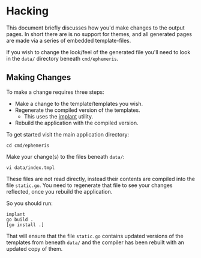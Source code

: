 # Hacking

This document briefly discusses how you'd make changes to the output pages.  In short there are is no support for themes, and all generated pages are made via a series of embedded template-files.

If you wish to change the look/feel of the generated file you'll need to look in the `data/` directory beneath `cmd/ephemeris`.


## Making Changes

To make a change requires three steps:

* Make a change to the template/templates you wish.
* Regenerate the compiled version of the templates.
  * This uses the [implant](https://github.com/skx/implant) utility.
* Rebuild the application with the compiled version.

To get started visit the main application directory:

    cd cmd/ephemeris

Make your change(s) to the files beneath `data/`:

    vi data/index.tmpl

These files are not read directly, instead their contents are compiled into the file `static.go`.  You need to regenerate that file to see your changes reflected, once you rebuild the application.

So you should run:

    implant
    go build .
    [go install .]

That will ensure that the file `static.go` contains updated versions of the templates from beneath `data/` and the compiler has been rebuilt with an updated copy of them.
